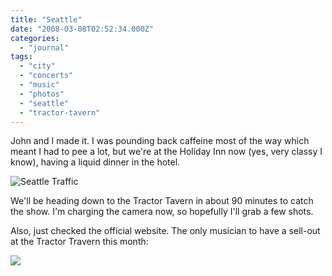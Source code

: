 ```yaml
---
title: "Seattle"
date: "2008-03-08T02:52:34.000Z"
categories: 
  - "journal"
tags: 
  - "city"
  - "concerts"
  - "music"
  - "photos"
  - "seattle"
  - "tractor-tavern"
---
```


John and I made it. I was pounding back caffeine most of the way which meant I had to pee a lot, but we're at the Holiday Inn now (yes, very classy I know), having a liquid dinner in the hotel.

![Seattle Traffic](http://farm4.static.flickr.com/3174/2317948126_f85706c444.jpg?v=0)

We'll be heading down to the Tractor Tavern in about 90 minutes to catch the show. I'm charging the camera now, so hopefully I'll grab a few shots.

Also, just checked the official website. The only musician to have a sell-out at the Tractor Travern this month:

![](http://farm3.static.flickr.com/2176/2318018638_08f5b4f666.jpg?v=0)
